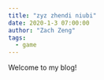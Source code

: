 ```yaml
---
title: "zyz zhendi niubi"
date: 2020-1-3 07:00:00
author: "Zach Zeng"
tags:
  - game
---
```


Welcome to my blog!
